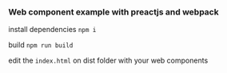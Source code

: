 ### Web component example with preactjs and webpack

install dependencies
`npm i`

build
`npm run build`

edit the `index.html` on dist folder with your web components